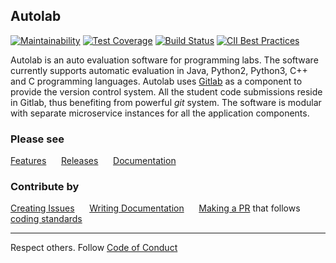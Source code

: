Autolab
-------

[![Maintainability](https://api.codeclimate.com/v1/badges/e1668db2aeb3196311bc/maintainability)](https://codeclimate.com/github/AutolabJS/AutolabJS/maintainability) [![Test Coverage](https://api.codeclimate.com/v1/badges/e1668db2aeb3196311bc/test_coverage)](https://codeclimate.com/github/AutolabJS/AutolabJS/test_coverage) [![Build Status](https://travis-ci.org/AutolabJS/AutolabJS.svg?branch=master)](https://travis-ci.org/AutolabJS/AutolabJS) [![CII Best Practices](https://bestpractices.coreinfrastructure.org/projects/856/badge)](https://bestpractices.coreinfrastructure.org/projects/856)    

Autolab is an auto evaluation software for programming labs. The software currently supports automatic evaluation in Java, Python2, Python3, C++ and C programming languages. Autolab uses [Gitlab](https://gitlab.com/gitlab-org) as a component to provide the version control system. All the student code submissions reside in Gitlab, thus benefiting from powerful *git* system. The software is modular with separate microservice instances for all the application components.

### Please see ###
[Features](https://github.com/AutolabJS/AutolabJS/wiki/Product-Features) &nbsp;&nbsp;&nbsp;&nbsp;   [Releases](https://github.com/AutolabJS/AutolabJS/releases) &nbsp;&nbsp;&nbsp;&nbsp;
[Documentation](https://github.com/AutolabJS/AutolabJS/wiki) &nbsp;&nbsp;&nbsp;&nbsp;    

### Contribute by ###
[Creating Issues](https://github.com/AutolabJS/AutolabJS/issues) &nbsp;&nbsp;&nbsp;&nbsp;
[Writing Documentation](https://github.com/AutolabJS/AutolabJS/wiki) &nbsp;&nbsp;&nbsp;&nbsp;
[Making a PR](https://github.com/AutolabJS/AutolabJS/pulls) that follows [coding standards](https://github.com/AutolabJS/AutolabJS/wiki/Coding-Standards) &nbsp;&nbsp;&nbsp;&nbsp;    

***

Respect others. Follow [Code of Conduct](http://contributor-covenant.org/version/1/2/0/) &nbsp;&nbsp;&nbsp;&nbsp;    
